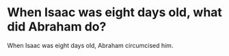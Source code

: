 # When Isaac was eight days old, what did Abraham do?

When Isaac was eight days old, Abraham circumcised him.
